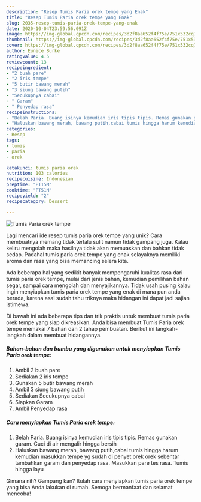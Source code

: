 ```yaml
---
description: "Resep Tumis Paria orek tempe yang Enak"
title: "Resep Tumis Paria orek tempe yang Enak"
slug: 2035-resep-tumis-paria-orek-tempe-yang-enak
date: 2020-10-04T23:59:56.091Z
image: https://img-global.cpcdn.com/recipes/3d2f8aa652f4f75e/751x532cq70/tumis-paria-orek-tempe-foto-resep-utama.jpg
thumbnail: https://img-global.cpcdn.com/recipes/3d2f8aa652f4f75e/751x532cq70/tumis-paria-orek-tempe-foto-resep-utama.jpg
cover: https://img-global.cpcdn.com/recipes/3d2f8aa652f4f75e/751x532cq70/tumis-paria-orek-tempe-foto-resep-utama.jpg
author: Eunice Burke
ratingvalue: 4.5
reviewcount: 13
recipeingredient:
- "2 buah pare"
- "2 iris tempe"
- "5 butir bawang merah"
- "3 siung bawang putih"
- "Secukupnya cabai"
- " Garam"
- " Penyedap rasa"
recipeinstructions:
- "Belah Paria. Buang isinya kemudian iris tipis tipis. Remas gunakan garam. Cuci di air mengalir hingga bersih"
- "Haluskan bawang merah, bawang putih,cabai tumis hingga harum kemudian masukkan tempe yg sudah di penyet orek orek sebentar tambahkan garam dan penyedap rasa. Masukkan pare tes rasa. Tumis hingga layu"
categories:
- Resep
tags:
- tumis
- paria
- orek

katakunci: tumis paria orek 
nutrition: 103 calories
recipecuisine: Indonesian
preptime: "PT15M"
cooktime: "PT51M"
recipeyield: "2"
recipecategory: Dessert

---
```



![Tumis Paria orek tempe](https://img-global.cpcdn.com/recipes/3d2f8aa652f4f75e/751x532cq70/tumis-paria-orek-tempe-foto-resep-utama.jpg)

Lagi mencari ide resep tumis paria orek tempe yang unik? Cara membuatnya memang tidak terlalu sulit namun tidak gampang juga. Kalau keliru mengolah maka hasilnya tidak akan memuaskan dan bahkan tidak sedap. Padahal tumis paria orek tempe yang enak selayaknya memiliki aroma dan rasa yang bisa memancing selera kita.

Ada beberapa hal yang sedikit banyak mempengaruhi kualitas rasa dari tumis paria orek tempe, mulai dari jenis bahan, kemudian pemilihan bahan segar, sampai cara mengolah dan menyajikannya. Tidak usah pusing kalau ingin menyiapkan tumis paria orek tempe yang enak di mana pun anda berada, karena asal sudah tahu triknya maka hidangan ini dapat jadi sajian istimewa.




Di bawah ini ada beberapa tips dan trik praktis untuk membuat tumis paria orek tempe yang siap dikreasikan. Anda bisa membuat Tumis Paria orek tempe memakai 7 bahan dan 2 tahap pembuatan. Berikut ini langkah-langkah dalam membuat hidangannya.

<!--inarticleads1-->

##### Bahan-bahan dan bumbu yang digunakan untuk menyiapkan Tumis Paria orek tempe:

1. Ambil 2 buah pare
1. Sediakan 2 iris tempe
1. Gunakan 5 butir bawang merah
1. Ambil 3 siung bawang putih
1. Sediakan Secukupnya cabai
1. Siapkan  Garam
1. Ambil  Penyedap rasa




<!--inarticleads2-->

##### Cara menyiapkan Tumis Paria orek tempe:

1. Belah Paria. Buang isinya kemudian iris tipis tipis. Remas gunakan garam. Cuci di air mengalir hingga bersih
1. Haluskan bawang merah, bawang putih,cabai tumis hingga harum kemudian masukkan tempe yg sudah di penyet orek orek sebentar tambahkan garam dan penyedap rasa. Masukkan pare tes rasa. Tumis hingga layu




Gimana nih? Gampang kan? Itulah cara menyiapkan tumis paria orek tempe yang bisa Anda lakukan di rumah. Semoga bermanfaat dan selamat mencoba!
